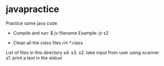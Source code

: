 # javapractice
Practice some java code

- Compile and run:
  $ jv filename
  Example:
  jv s2

- Clean all the class files
  rm *.class

List of files in this directory
s4.
s3.
s2. take input from user using scanner
s1. print a text in the stdout
